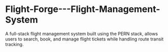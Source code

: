 # Flight-Forge---Flight-Management-System
 A full-stack flight management system built using the PERN stack, allows users to search, book, and manage flight tickets while handling route transit tracking.
